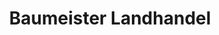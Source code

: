 ---
title: "Baumeister Landhandel"
url: /wittingen/baumeister-landhandel/
shop: Landwirtschaftlich
---